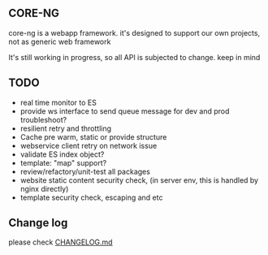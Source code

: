 ## CORE-NG
core-ng is a webapp framework. it's designed to support our own projects, not as generic web framework

It's still working in progress, so all API is subjected to change. keep in mind

## TODO
* real time monitor to ES
* provide ws interface to send queue message for dev and prod troubleshoot?
* resilient retry and throttling
* Cache pre warm, static or provide structure
* webservice client retry on network issue
* validate ES index object?
* template: "map" support?
* review/refactory/unit-test all packages
* website static content security check, (in server env, this is handled by nginx directly)
* template security check, escaping and etc

## Change log
please check [CHANGELOG.md](CHANGELOG.md)

